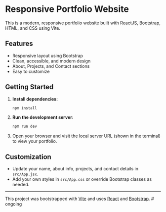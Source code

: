 # Responsive Portfolio Website

This is a modern, responsive portfolio website built with ReactJS, Bootstrap, HTML, and CSS using Vite.

## Features
- Responsive layout using Bootstrap
- Clean, accessible, and modern design
- About, Projects, and Contact sections
- Easy to customize

## Getting Started

1. **Install dependencies:**
   ```powershell
   npm install
   ```
2. **Run the development server:**
   ```powershell
   npm run dev
   ```
3. Open your browser and visit the local server URL (shown in the terminal) to view your portfolio.

## Customization
- Update your name, about info, projects, and contact details in `src/App.jsx`.
- Add your own styles in `src/App.css` or override Bootstrap classes as needed.

---

This project was bootstrapped with [Vite](https://vitejs.dev/) and uses [React](https://react.dev/) and [Bootstrap](https://getbootstrap.com/).
#   o n g o i n g  
 